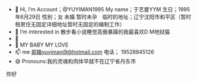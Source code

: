 - 👋 Hi, I’m Account；@YUYIMAN1995 My name；于艺曼YYM 生日；1995年6月29日 性别；女 未婚 暂时未孕　临时的地址；辽宁沈阳市和平区（暂时租房住无固定详细地址暂时无固定的编制工作）
- 👀 I’m interested in 散步看小说睡觉高傲暴躁的我最喜欢D  M地狱猫
- 🌱
- 💞️ MY BABY MY LOVE
- 📫  me 邮箱yuyimani9@hotmail.com 电话； 19528845126 
- 😄 Pronouns:我的灵魂和肉体早就不在辽宁省丹东市
  





















你好 
